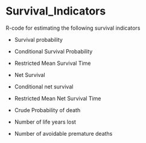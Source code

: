 # Survival_Indicators
R-code for estimating the following survival indicators
 * Survival probability
 * Conditional Survival Probability
 * Restricted Mean Survival Time
 
 * Net Survival
 * Conditional net survival
 * Restricted Mean Net Survival Time
 * Crude Probability of death
 * Number of life years lost
 * Number of avoidable premature deaths
